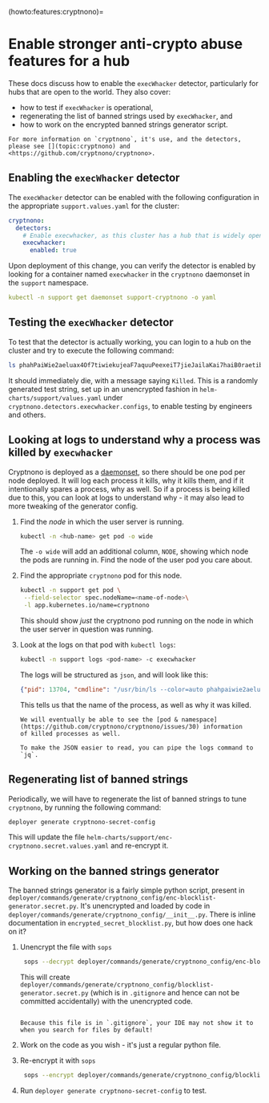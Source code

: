 (howto:features:cryptnono)=
# Enable stronger anti-crypto abuse features for a hub

These docs discuss how to enable the `execWhacker` detector, particularly for hubs that are open to the world.
They also cover:

- how to test if `execWhacker` is operational,
- regenerating the list of banned strings used by `execWhacker`, and
- how to work on the encrypted banned strings generator script.

```{note}
For more information on `cryptnono`, it's use, and the detectors, please see [](topic:cryptnono) and <https://github.com/cryptnono/cryptnono>.
```

## Enabling the `execWhacker` detector

The `execWhacker` detector can be enabled with the following configuration in the appropriate
`support.values.yaml` for the cluster:

```yaml
cryptnono:
  detectors:
    # Enable execwhacker, as this cluster has a hub that is widely open to the public
    execwhacker:
      enabled: true
```

Upon deployment of this change, you can verify the detector is enabled by looking for a container
named `execwhacker` in the `cryptnono` daemonset in the `support` namespace.

```yaml
kubectl -n support get daemonset support-cryptnono -o yaml
```

## Testing the `execWhacker` detector

To test that the detector is actually working, you can login to a hub on the cluster and
try to execute the following command:

```bash
ls phahPaiWie2aeluax4Of7tiwiekujeaF7aquuPeexeiT7jieJailaKai7haiB0raetib9ue8Ai2daeTaehaemohJeeyaifeip6nevae5Safeir9iep8Baic3nohn9zoa
```

It should immediately die, with a message saying `Killed`. This is a randomly generated test string, set up
in an unencrypted fashion in `helm-charts/support/values.yaml` under `cryptnono.detectors.execwhacker.configs`,
to enable testing by engineers and others.

## Looking at logs to understand why a process was killed by `execwhacker`

Cryptnono is deployed as a [daemonset](https://kubernetes.io/docs/concepts/workloads/controllers/daemonset/),
so there should be one pod per node deployed. It will log each process it kills, why it kills them, and if it
intentionally spares a process, why as well. So if a process is being killed due to this, you can look at logs
to understand why - it may also lead to more tweaking of the generator config.

1. Find the *node* in which the user server is running.

   ```bash
   kubectl -n <hub-name> get pod -o wide
   ```

   The `-o wide` will add an additional column, `NODE`, showing which node the pods are running in. Find the
   node of the user pod you care about.

2. Find the appropriate `cryptnono` pod for this node.

   ```bash
   kubectl -n support get pod \
    --field-selector spec.nodeName=<name-of-node>\
    -l app.kubernetes.io/name=cryptnono
   ```

   This should show *just* the cryptnono pod running on the node in which the user server in question was running.

3. Look at the logs on that pod with `kubectl logs`:

   ```bash
   kubectl -n support logs <pod-name> -c execwhacker
   ```

   The logs will be structured as `json`, and will look like this:

   ```json
   {"pid": 13704, "cmdline": "/usr/bin/ls --color=auto phahpaiwie2aeluax4of7tiwiekujeaf7aquupeexeit7jiejailakai7haib0raetib9ue8ai2daetaehaemohjeeyaifeip6nevae5safeir9iep8baic3nohn9zoa", "matched": "phahpaiwie2aeluax4of7tiwiekujeaf7aquupeexeit7jiejailakai7haib0raetib9ue8ai2daetaehaemohjeeyaifeip6nevae5safeir9iep8baic3nohn9zoa", "source": "execwhacker.bpf", "action": "killed", "event": "Killed process", "level": "info", "timestamp": "2024-01-30T19:35:36.610659Z"}
   ```

   This tells us that the name of the process, as well as why it was killed.

   ```{note}
   We will eventually be able to see the [pod & namespace](https://github.com/cryptnono/cryptnono/issues/30) information
   of killed processes as well.
   ```

   ```{tip}
   To make the JSON easier to read, you can pipe the logs command to `jq`.
   ```

## Regenerating list of banned strings

Periodically, we will have to regenerate the list of banned strings to tune `cryptnono`,
by running the following command:

```bash
deployer generate cryptnono-secret-config
```

This will update the file `helm-charts/support/enc-cryptnono.secret.values.yaml` and re-encrypt it.

## Working on the banned strings generator

The banned strings generator is a fairly simple python script, present in `deployer/commands/generate/cryptnono_config/enc-blocklist-generator.secret.py`.
It's unencrypted and loaded by code in `deployer/commands/generate/cryptnono_config/__init__.py`. There is inline
documentation in `encrypted_secret_blocklist.py`, but how does one hack on it?

1. Unencrypt the file with `sops`

   ```bash
    sops --decrypt deployer/commands/generate/cryptnono_config/enc-blocklist-generator.secret.py > deployer/commands/generate/cryptnono_config/blocklist-generator.secret.py
   ```

   This will create `deployer/commands/generate/cryptnono_config/blocklist-generator.secret.py` (which is in `.gitignore` and hence
   can not be committed accidentally) with the unencrypted code.

   ```{note}

   Because this file is in `.gitignore`, your IDE may not show it to when you search for files by default!
   ```

2. Work on the code as you wish - it's just a regular python file.

3. Re-encrypt it with `sops`

   ```bash
    sops --encrypt deployer/commands/generate/cryptnono_config/blocklist-generator.secret.py > deployer/commands/generate/cryptnono_config/enc-blocklist-generator.secret.py
   ```

4. Run `deployer generate cryptnono-secret-config` to test.
